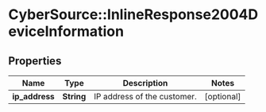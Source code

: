# CyberSource::InlineResponse2004DeviceInformation

## Properties
Name | Type | Description | Notes
------------ | ------------- | ------------- | -------------
**ip_address** | **String** | IP address of the customer. | [optional] 


